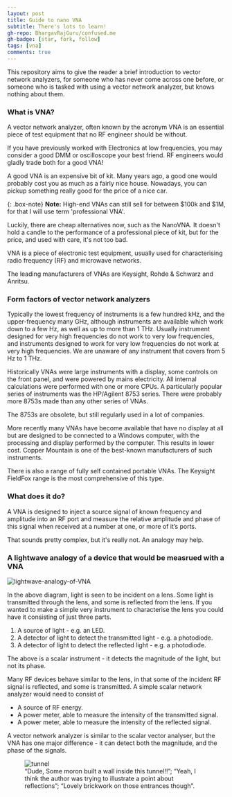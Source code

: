 ```yaml
---
layout: post
title: Guide to nano VNA
subtitle: There's lots to learn!
gh-repo: BhargavRajGuru/confused.me
gh-badge: [star, fork, follow]
tags: [vna]
comments: true
---
```


This repository aims to give the reader a brief introduction to vector network analyzers, for someone who has never come across one before, or someone who is tasked with using a vector network analyzer, but knows nothing about them.

### What is VNA?

A vector network analyzer, often known by the acronym VNA is an essential piece of test equipment that no RF engineer should be without.

If you have previously worked with Electronics at low frequencies, you may consider a good DMM or oscilloscope your best friend. RF engineers would gladly trade both for a good VNA!

A good VNA is an expensive bit of kit. Many years ago, a good one would probably cost you as much as a fairly nice house. Nowadays, you can pickup something really good for the price of a nice car.

{: .box-note}
**Note:** High-end VNAs can still sell for between $100k and $1M, for that I will use term 'professional VNA'.

Luckily, there are cheap alternatives now, such as the NanoVNA. It doesn't hold a candle to the performance of a professional piece of kit, but for the price, and used with care, it's not too bad.

VNA is a piece of electronic test equipment, usually used for characterising radio frequency (RF) and microwave networks. 

The leading manufacturers of VNAs are Keysight, Rohde & Schwarz and Anritsu.

### Form factors of vector network analyzers

Typically the lowest frequency of instruments is a few hundred kHz, and the upper-frequency many GHz, although instruments are available which work down to a few Hz, as well as up to more than 1 THz. Usually instrument designed for very high frequencies do not work to very low frequencies, and instruments designed to work for very low frequencies do not work at very high frequencies. We are unaware of any instrument that covers from 5 Hz to 1 THz.

Historically VNAs were large instruments with a display, some controls on the front panel, and were powered by mains electricity. All internal calculations were performed with one or more CPUs. A particularly popular series of instruments was the HP/Agilent 8753 series. There were probably more 8753s made than any other series of VNAs.

The 8753s are obsolete, but still regularly used in a lot of companies.

More recently many VNAs have become available that have no display at all but are designed to be connected to a Windows computer, with the processing and display performed by the computer. This results in lower cost. Copper Mountain is one of the best-known manufacturers of such instruments.

There is also a range of fully self contained portable VNAs. The Keysight FieldFox range is the most comprehensive of this type.

### What does it do?

A VNA is designed to inject a source signal of known frequency and amplitude into an RF port and measure the relative amplitude and phase of this signal when received at a number at one, or more of it’s ports.

That sounds pretty complex, but it's really not. An analogy may help.

### A lightwave analogy of a device that would be measrued with a VNA

![lightwave-analogy-of-VNA](/confused.me/assets/img/lightwave-analogy-of-VNA.png)

In the above diagram, light is seen to be incident on a lens. Some light is transmitted through the lens, and some is reflected from the lens. If you wanted to make a simple very instrument to characterise the lens you could have it consisting of just three parts.

1. A source of light - e.g. an LED.
2. A detector of light to detect the transmitted light - e.g. a photodiode.
3. A detector of light to detect the reflected light - e.g. a photodiode.

The above is a scalar instrument - it detects the magnitude of the light, but not its phase.

Many RF devices behave similar to the lens, in that some of the incident RF signal is reflected, and some is transmitted. A simple scalar network analyzer would need to consist of

- A source of RF energy.
- A power meter, able to measure the intensity of the transmitted signal.
- A power meter, able to measure the intensity of the reflected signal.

A vector network analyzer is similar to the scalar vector analyser, but the VNA has one major difference - it can detect both the magnitude, and the phase of the signals.

<figure>
  <img src="/confused.me/assets/img/tunnel.png" alt="tunnel"/>
  <figcaption>“Dude, Some moron built a wall inside this tunnel!!”; “Yeah, I think the author was trying to illustrate a point about reflections”; “Lovely brickwork on those entrances though”.</figcaption>
</figure>